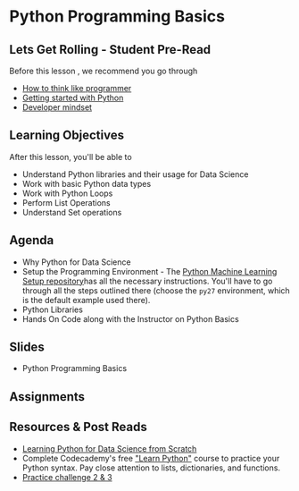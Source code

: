 # Python Programming Basics

## Lets Get Rolling - Student Pre-Read
Before this lesson , we recommend you go through
* [How to think like programmer](https://www.udemy.com/how-to-think-like-a-programmer-with-python/)
* [Getting started with Python](https://www.python.org/about/gettingstarted/)
* [Developer mindset](https://www.coursera.org/learn/algorithmic-thinking-1)


## Learning Objectives 

After this lesson, you'll be able to 

* Understand Python libraries and their usage for Data Science
* Work with basic Python data types
* Work with Python Loops
* Perform List Operations
* Understand Set operations

## Agenda

* Why Python for Data Science
* Setup the Programming Environment - The [Python Machine Learning Setup repository](https://github.com/soumendra/python-machinelearning-setup)has all the necessary instructions. You'll have to go through all the steps outlined there (choose the `py27` environment, which is the default example used there).
* Python Libraries
* Hands On Code along with the Instructor on Python Basics

## Slides

* Python Programming Basics


## Assignments 




## Resources & Post Reads

* [Learning Python for Data Science from Scratch](http://choonsiong.com/public/books/Data%20Science%20from%20Scratch.pdf)
* Complete Codecademy's free ["Learn Python"](https://www.codecademy.com/learn/python) course to practice your Python syntax. Pay close attention to lists, dictionaries, and functions.
* [Practice challenge 2 & 3](www.datacamp.com)
